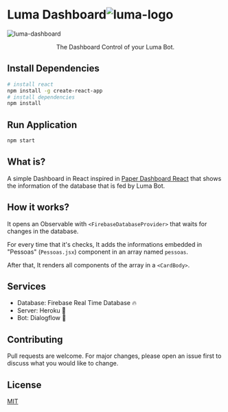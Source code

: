 # Luma Dashboard![luma-logo](https://i.imgur.com/DCA8QK1.png)
![luma-dashboard](https://i.imgur.com/uqbUimc.png)
<center>The Dashboard Control of your Luma Bot. </center>

## Install Dependencies

``` bash
# install react
npm install -g create-react-app
# install dependencies
npm install
```
## Run Application

``` bash
npm start
```

## What is?
A simple Dashboard in React inspired in [Paper Dashboard React](https://demos.creative-tim.com/paper-dashboard-react/#/dashboard) that shows the information of the database that is fed by Luma Bot.

## How it works?
It opens an Observable with ```<FirebaseDatabaseProvider>``` that waits for changes in the database. 

For every time that it's checks, It adds the informations embedded in "Pessoas" (```Pessoas.jsx```) component in an array named ```pessoas```.

After that, It renders all components of the array in a ```<CardBody>```.

## Services
- Database: Firebase Real Time Database 🔥
- Server: Heroku 🚀
- Bot: Dialogflow 🤖

## Contributing
Pull requests are welcome. For major changes, please open an issue first to discuss what you would like to change.

## License
[MIT](https://choosealicense.com/licenses/mit/)



